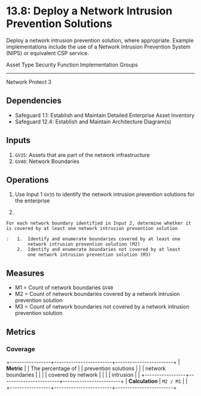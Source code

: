 # 13.8: Deploy a Network Intrusion Prevention Solutions

Deploy a network intrusion prevention solution, where appropriate.
Example implementations include the use of a Network Intrusion
Prevention System (NIPS) or equivalent CSP service.

  Asset Type   Security Function   Implementation Groups
  ------------ ------------------- -----------------------
  Network      Protect             3

## Dependencies

-   Safeguard 1.1: Establish and Maintain Detailed Enterprise Asset
    Inventory
-   Safeguard 12.4: Establish and Maintain Architecture Diagram(s)

## Inputs

1.  `GV35`: Assets that are part of the network infrastructure
2.  `GV40`: Network Boundaries

## Operations

1.  Use Input 1 `GV35` to identify the network intrusion prevention
    solutions for the enterprise

2.  

    For each network boundary identified in Input 2, determine whether it is covered by at least one network intrusion prevention solution

    :   1.  Identify and enumerate boundaries covered by at least one
            network intrusion prevention solution (M2)
        2.  Identify and enumerate boundaries not covered by at least
            one network intrusion prevention solution (M3)

## Measures

-   M1 = Count of network boundaries `GV40`
-   M2 = Count of network boundaries covered by a network intrusion
    prevention solution
-   M3 = Count of network boundaries not covered by a network intrusion
    prevention solution

## Metrics

### Coverage

+-----------------+------------------------+------------------------+
| **Metric**      | | The percentage of    | | prevention solutions |
|                 |   network boundaries   |                        |
|                 |   covered by network   |                        |
|                 |   intrusion            |                        |
+-----------------+------------------------+------------------------+
| **Calculation** | `M2 / M1`              |                        |
+-----------------+------------------------+------------------------+
